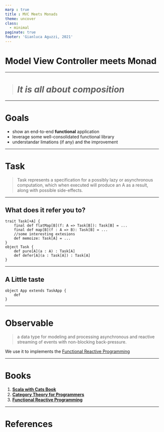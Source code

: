 ```yaml
---
marp : true
title : MVC Meets Monads
theme: uncover
class:
  - minimal
paginate: true
footer: 'Gianluca Aguzzi, 2021'
---
```


# Model View Controller meets Monad

--- 
> # *It is all about composition*

---
# Goals
- show an end-to-end **functional** application
- leverage some well-consolidated functional library
- understandar limations (if any) and the improvement

---
# **Task**
> Task represents a specification for a possibly lazy or asynchronous computation, which when executed will produce an A as a result, along with possible side-effects.
---
## What does it refer you to?
```
trait Task[+A] {
    final def flatMap[B](f: A => Task[B]): Task[B] = ...
    final def map[B](f : A => B): Task[B] = ...
    //some interesting extesions
    def memoize: Task[A] = ...
}
object Task {
    def pure[A](a : A) : Task[A]
    def defer[A](a : Task[A]) : Task[A]
}
```
---
## A Little taste
```
object App extends TaskApp {
    def 
}
```
---
# **Observable**
>  a data type for modeling and processing asynchronous and reactive streaming of events with non-blocking back-pressure.

We use it to implements the [Functional Reactive Programming](http://wiki.haskell.org/Functional_Reactive_Programming)

---
# Books

1) **[Scala with Cats Book](https://underscore.io/books/scala-with-cats/)**
2) **[Category Theory for Programmers](https://github.com/hmemcpy/milewski-ctfp-pdf)**
3) **[Functional Reactive Programming](https://www.manning.com/books/functional-reactive-programming)**
---
# References
```

```
